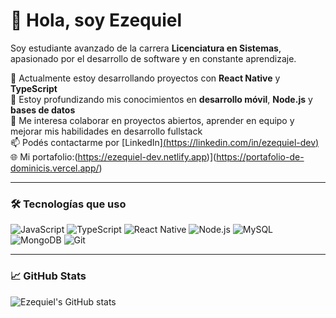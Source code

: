 # 👋 Hola, soy Ezequiel

Soy estudiante avanzado de la carrera **Licenciatura en Sistemas**, apasionado por el desarrollo de software y en constante aprendizaje.

🔭 Actualmente estoy desarrollando proyectos con **React Native** y **TypeScript**  
🌱 Estoy profundizando mis conocimientos en **desarrollo móvil**, **Node.js** y **bases de datos**  
💬 Me interesa colaborar en proyectos abiertos, aprender en equipo y mejorar mis habilidades en desarrollo fullstack  
📫 Podés contactarme por [LinkedIn][(https://linkedin.com/in/ezequiel-dev)](https://www.linkedin.com/in/ezequiel-de-dominicis-435609205/)  
🌐 Mi portafolio:(https://ezequiel-dev.netlify.app)](https://portafolio-de-dominicis.vercel.app/)

---

### 🛠️ Tecnologías que uso
![JavaScript](https://img.shields.io/badge/-JavaScript-black?style=flat-square&logo=javascript)
![TypeScript](https://img.shields.io/badge/-TypeScript-black?style=flat-square&logo=typescript)
![React Native](https://img.shields.io/badge/-React%20Native-black?style=flat-square&logo=react)
![Node.js](https://img.shields.io/badge/-Node.js-black?style=flat-square&logo=node.js)
![MySQL](https://img.shields.io/badge/-MySQL-black?style=flat-square&logo=mysql)
![MongoDB](https://img.shields.io/badge/-MongoDB-black?style=flat-square&logo=mongodb)
![Git](https://img.shields.io/badge/-Git-black?style=flat-square&logo=git)

---

### 📈 GitHub Stats

![Ezequiel's GitHub stats](https://github-readme-stats.vercel.app/api?username=ezequiel-dev&show_icons=true&theme=radical)
